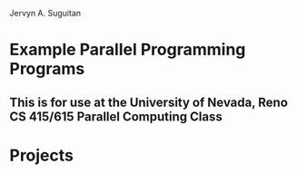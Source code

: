 Jervyn A. Suguitan


# Example Parallel Programming Programs
## This is for use at the University of Nevada, Reno CS 415/615 Parallel Computing Class

# Projects
